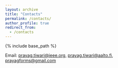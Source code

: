 ```yaml
---
layout: archive
title: "Contacts"
permalink: /contacts/
author_profile: true
redirect_from:
  - /contacts
---
```


{% include base_path %}


Email: prayag.tiwari@ieee.org, prayag.tiwari@aalto.fi, prayagforms@gmail.com



